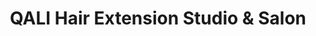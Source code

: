 ---
title: "QALI Hair Extension Studio & Salon"
url: /vancouver/qali-hair-extension-studio-und-salon/
shop: Friseur
---